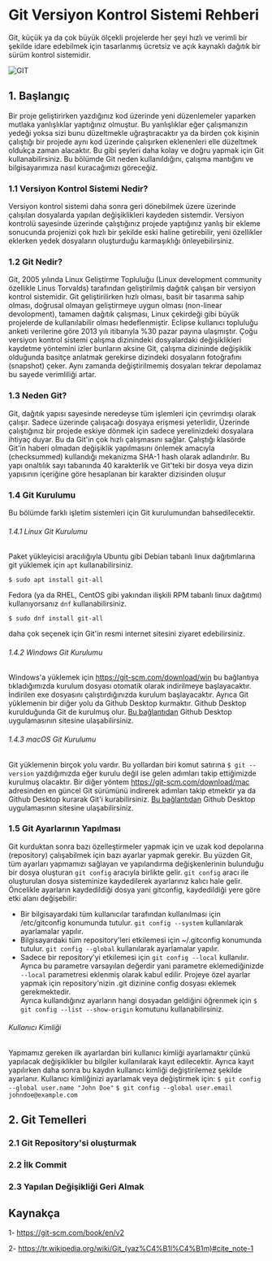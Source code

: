 # Git Versiyon Kontrol Sistemi Rehberi
Git, küçük ya da çok büyük ölçekli projelerde her şeyi hızlı ve verimli bir şekilde idare edebilmek için tasarlanmış ücretsiz ve açık kaynaklı dağıtık bir sürüm kontrol sistemidir.

![GIT](https://git-scm.com/images/logo@2x.png)

## 1. Başlangıç
Bir proje geliştirirken yazdığınız kod üzerinde yeni düzenlemeler yaparken mutlaka yanlışlıklar yaptığınız olmuştur. Bu yanlışlıklar eğer çalışmanızın yedeği yoksa sizi bunu düzeltmekle uğraştıracaktır ya da birden çok kişinin çalıştığı bir projede aynı kod üzerinde çalışırken eklenenleri elle düzeltmek oldukça zaman alacaktır. Bu gibi şeyleri daha kolay ve doğru yapmak için Git kullanabilirsiniz. Bu bölümde Git neden kullanıldığını, çalışma mantığını ve bilgisayarımıza nasıl kuracağımızı göreceğiz. 
### 1.1 Versiyon Kontrol Sistemi Nedir?
Versiyon kontrol sistemi daha sonra geri dönebilmek üzere üzerinde çalışılan dosyalarda yapılan değişiklikleri kaydeden sistemdir. Versiyon kontrolü sayesinde üzerinde çalıştığınız projede yaptığınız yanlış bir ekleme sonucunda projenizi çok hızlı bir şekilde eski haline getirebilir, yeni özellikler eklerken yedek dosyaların oluşturduğu karmaşıklığı önleyebilirsiniz. 

### 1.2 Git Nedir?
Git, 2005 yılında Linux Geliştirme Topluluğu (Linux development community özellikle Linus Torvalds) tarafından geliştirilmiş dağıtık çalışan bir versiyon kontrol sistemidir. Git geliştirilirken hızlı olması, basit bir tasarıma sahip olması, doğrusal olmayan geliştirmeye uygun olması (non-linear devolopment), tamamen dağıtık çalışması, Linux çekirdeği gibi büyük projelerde de kullanılabilir olması hedeflenmiştir. Eclipse kullanıcı topluluğu anketi verilerine göre 2013 yılı itibarıyla %30 pazar payına ulaşmıştır. 
Çoğu versiyon kontrol sistemi çalışma dizinindeki dosyalardaki değişiklikleri kaydetme yöntemini izler bunların aksine Git, çalışma dizininde değişiklik olduğunda basitçe anlatmak gerekirse dizindeki dosyaların fotoğrafını (snapshot) çeker. Aynı zamanda değiştirilmemiş dosyaları tekrar depolamaz bu sayede verimliliği artar.
### 1.3 Neden Git?
Git, dağıtık yapısı sayesinde neredeyse tüm işlemleri için çevrimdışı olarak çalışır. Sadece üzerinde çalışacağı dosyaya erişmesi yeterlidir, Üzerinde çalıştığınız bir projede eskiye dönmek için sadece yerelinizdeki dosyalara ihtiyaç duyar. Bu da Git'in çok hızlı çalışmasını sağlar.
Çalıştığı klasörde Git'in haberi olmadan değişiklik yapılmasını önlemek amacıyla (checksummed) kullandığı mekanizma SHA-1 hash olarak adlandırılır. Bu yapı onaltılık sayı tabanında 40 karakterlik ve Git'teki bir dosya veya dizin yapısının içeriğine göre hesaplanan bir karakter dizisinden oluşur 
### 1.4 Git Kurulumu
Bu bölümde farklı işletim sistemleri için Git kurulumundan bahsedilecektir.
###### 1.4.1 Linux Git Kurulumu
Paket yükleyicisi aracılığıyla Ubuntu gibi Debian tabanlı linux dağıtımlarına git yüklemek için ```apt``` kullanabilirsiniz.
```
$ sudo apt install git-all
```

Fedora (ya da RHEL, CentOS gibi yakından ilişkili RPM tabanlı linux dağıtımı) kullanıyorsanız ```dnf``` kullanabilirsiniz.
```
$ sudo dnf install git-all
```
daha çok seçenek için Git'in resmi internet sitesini ziyaret edebilirsiniz.

###### 1.4.2 Windows Git Kurulumu
Windows'a yüklemek için https://git-scm.com/download/win bu bağlantıya tıkladığımızda kurulum dosyası otomatik olarak indirilmeye başlayacaktır. İndirilen exe dosyasını çalıştırdığınızda kurulum başlayacaktır. Ayrıca Git yüklemenin bir diğer yolu da Github Desktop kurmaktır. Github Desktop kurulduğunda Git de kurulmuş olur. [Bu bağlantıdan](https://desktop.github.com/) Github Desktop uygulamasının sitesine ulaşabilirsiniz.  
###### 1.4.3 macOS Git Kurulumu 
Git yüklemenin birçok yolu vardır. Bu yollardan biri komut satırına ```$ git --version``` yazdığımızda eğer kurulu değil ise gelen adımları takip ettiğimizde kurulmuş olacaktır. Bir diğer yöntem https://git-scm.com/download/mac adresinden en güncel Git sürümünü indirerek adımları takip etmektir ya da Github Desktop kurarak Git'i kurabilirsiniz. [Bu bağlantıdan](https://desktop.github.com/) Github Desktop uygulamasının sitesine ulaşabilirsiniz.  
### 1.5 Git Ayarlarının Yapılması
Git kurduktan sonra bazı özelleştirmeler yapmak için ve uzak kod depolarına (repository) çalışabilmek için bazı ayarlar yapmak gerekir. Bu yüzden Git, tüm ayarları yapmamızı sağlayan ve yapılandırma değişkenlerinin bulunduğu bir dosya oluşturan ```git config``` aracıyla birlikte gelir. ```git config``` aracı ile oluşturulan dosya sisteminize kaydedilerek ayarlarınız kalıcı hale gelir. 
Öncelikle ayarların kaydedildiği dosya yani gitconfig, kaydedildiği yere göre etki alanı değişebilir:
  - Bir bilgisayardaki tüm kullanıcılar tarafından kullanılması için /etc/gitconfig konumunda tutulur. ```git config --system``` kullanılarak ayarlamalar yapılır. 
  - Bilgisayardaki tüm repository'leri etkilemesi için ~/.gitconfig konumunda tutulur. ```git config --global``` kullanılarak ayarlamalar yapılır. 
  - Sadece bir repository'yi etkilemesi için ```git config --local``` kullanılır. Ayrıca bu parametre varsayılan değerdir yani parametre eklemediğinizde ```--local``` parametresi eklenmiş olarak kabul edilir. Projeye özel ayarlar yapmak için repository'nizin .git dizinine config dosyası eklemek gerekmektedir.  
Ayrıca kullandığınız ayarların hangi dosyadan geldiğini öğrenmek için ```$ git config --list --show-origin``` komutunu kullanabilirsiniz.

###### Kullanıcı Kimliği
Yapmamız gereken ilk ayarlardan biri kullanıcı kimliği ayarlamaktır çünkü yapılacak değişiklikler bu bilgiler kullanılarak kayıt edilecektir. Ayrıca kayıt yapılırken daha sonra bu kaydın kullanıcı kimliği değiştirilemez şekilde ayarlanır. Kullanıcı kimliğinizi ayarlamak veya değiştirmek için:
```$ git config --global user.name "John Doe"```
```$ git config --global user.email johndoe@example.com```
## 2. Git Temelleri
### 2.1 Git Repository'si oluşturmak
### 2.2 İlk Commit
### 2.3 Yapılan Değişikliği Geri Almak

## Kaynakça
1- https://git-scm.com/book/en/v2

2- https://tr.wikipedia.org/wiki/Git_(yaz%C4%B1l%C4%B1m)#cite_note-1
